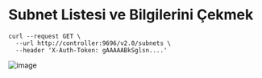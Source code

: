 # Subnet Listesi ve Bilgilerini Çekmek

```shell
curl --request GET \
  --url http://controller:9696/v2.0/subnets \
  --header 'X-Auth-Token: gAAAAABkSglsn....'
```

![image](https://user-images.githubusercontent.com/261946/234770292-bcff87ee-3634-4078-a82c-a54f13805bbd.png)
